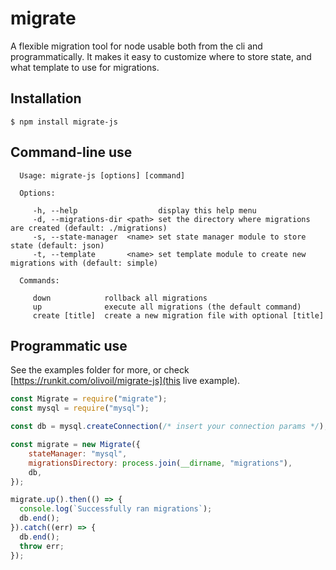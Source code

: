 # migrate

  A flexible migration tool for node usable both from the cli and programmatically.
  It makes it easy to customize where to store state, and what template to use for migrations.

## Installation

    $ npm install migrate-js

## Command-line use

```
  Usage: migrate-js [options] [command]

  Options:

     -h, --help                  display this help menu
     -d, --migrations-dir <path> set the directory where migrations are created (default: ./migrations)
     -s, --state-manager  <name> set state manager module to store state (default: json)
     -t, --template       <name> set template module to create new migrations with (default: simple)
     
  Commands:

     down            rollback all migrations
     up              execute all migrations (the default command)
     create [title]  create a new migration file with optional [title]
```

## Programmatic use

See the examples folder for more, or check [https://runkit.com/olivoil/migrate-js](this live example).

```javascript
const Migrate = require("migrate");
const mysql = require("mysql");

const db = mysql.createConnection(/* insert your connection params */);

const migrate = new Migrate({
    stateManager: "mysql",
    migrationsDirectory: process.join(__dirname, "migrations"),
    db,
});

migrate.up().then(() => {
  console.log(`Successfully ran migrations`);
  db.end();
}).catch((err) => {
  db.end();
  throw err;
});
```
